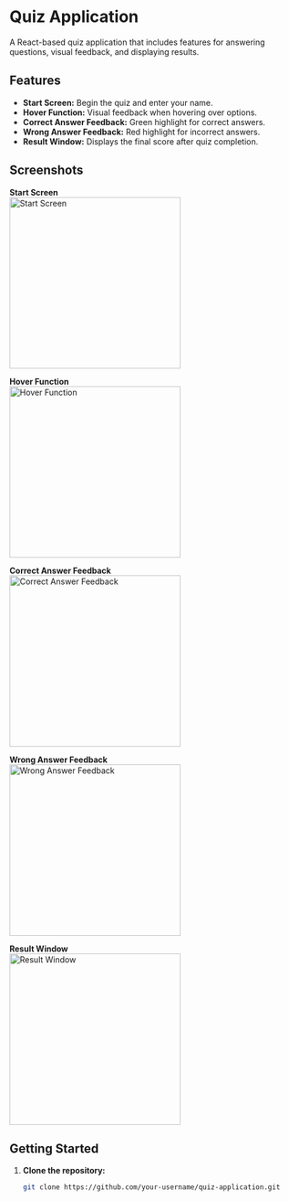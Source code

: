 # Quiz Application

A React-based quiz application that includes features for answering questions, visual feedback, and displaying results.

## Features
- **Start Screen:** Begin the quiz and enter your name.
- **Hover Function:** Visual feedback when hovering over options.
- **Correct Answer Feedback:** Green highlight for correct answers.
- **Wrong Answer Feedback:** Red highlight for incorrect answers.
- **Result Window:** Displays the final score after quiz completion.

## Screenshots

**Start Screen**  
<img src="https://github.com/user-attachments/assets/0ddfb592-9c21-4bea-a9d1-c54617fb0a2e" alt="Start Screen" width="300"/>

**Hover Function**  
<img src="https://github.com/user-attachments/assets/61d2af1a-2896-41c8-800b-a0cc64e4c32d" alt="Hover Function" width="300"/>

**Correct Answer Feedback**  
<img src="https://github.com/user-attachments/assets/9a96dc64-6765-4fb4-b351-b8582907e792" alt="Correct Answer Feedback" width="300"/>

**Wrong Answer Feedback**  
<img src="https://github.com/user-attachments/assets/06ecf420-ee4f-4eca-a684-a94145934c4c" alt="Wrong Answer Feedback" width="300"/>

**Result Window**  
<img src="https://github.com/user-attachments/assets/dc00518c-5cec-4d69-8fcc-5c67dd202dde" alt="Result Window" width="300"/>

## Getting Started

1. **Clone the repository:**

   ```bash
   git clone https://github.com/your-username/quiz-application.git
